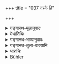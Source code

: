 +++
title = "037 नरके हि"

+++

<details><summary>गङ्गानथ-मूलानुवादः</summary>

If these persons pour the oblations, they sink into hell, as also the person to whom the agnihotra belongs; hence the ‘Hotṛ’ shall be a person fully learned in the Veda and expert in rituals.—(37)
</details>

<details><summary>मेधातिथिः</summary>

**एते** कन्यादयो **जुह्वतो नरकं** गच्छन्ति । **स च** यजमानो हावयिता ॥ ११.३७ ॥
</details>

<details><summary>गङ्गानथ-भाष्यानुवादः</summary>

‘*These persons*’—The girl and the rest;—‘*sink’ into hell, if they pour the oblations*;

‘*The person*’—*i.e*., the person on whose behalf the oblations are poured.—(37)
</details>

<details><summary>गङ्गानथ-तुल्य-वाक्यानि</summary>

**(verses 11.36-37)  
**

See Comparative notes for [Verse 11.36].

\[See above.—[2.72]; [5.155]
and [9.18].\]
</details>

<details><summary>भारुचिः</summary>

अतश् च विज्ञायते ऽग्निहोत्रग्रहणं सर्वकर्मनिदर्शनार्थम् । तस्माद् एवंगुणास् सर्वर्त्विज इष्यन्ते, न केवलम् अग्निहोत्रस्य हावकः । अपरे प्रतिनिधिविषयम् एतं प्रतिषेधम् आहुः । यथा "नान्तरीक्षे न दिव्य् अग्निश् चेतव्यः" इत्य् अयम् अप्राप्तप्रतिषेधो रुक्मसंबन्धस्तुत्यर्थः । एवम् अयम् अपीति । अपर आह- गृह्यम् एतद् अग्निहोत्रं हृह्यते । तत्र च स्त्र्यादीनाम् अपि प्राप्तिः, "कामं गृह्ये ऽग्नौ पत्नी जुहुयात् सायं प्रातर् होमौ" इति वचनात् । एवं च सत्य् ऊढापि सती यावत् कन्या तावन् न जुहुयाद् औपासनम् अग्निस् ऊढा च संवत्सरं त्रिरात्रं वा कन्या भवति । यत एवं प्राप्तायाः प्रतिषेधः । एवं युवत्यादीनाम् अपि प्राप्तानां प्रतिषेधः । तच् चैतद् औपरिष्टेन श्लोकार्धेन विरुध्यते, **तस्माद् वैतानकुशलो होता स्याद् वेदपारगः** इत्य् अनेन । अग्निहोत्रसंबन्धेनाग्न्याधेयदक्षिणाधर्म उच्यते ॥ ११.३६ ॥
</details>

<details><summary>Bühler</summary>

037	For such (persons) offering a burnt-oblation sink into hell, as well as he to whom that (Agnihotra) belongs; hence the person who sacrifices (for another) must be skilled in (the performance of) Vaitana (rites), and know the whole Veda.
</details>
